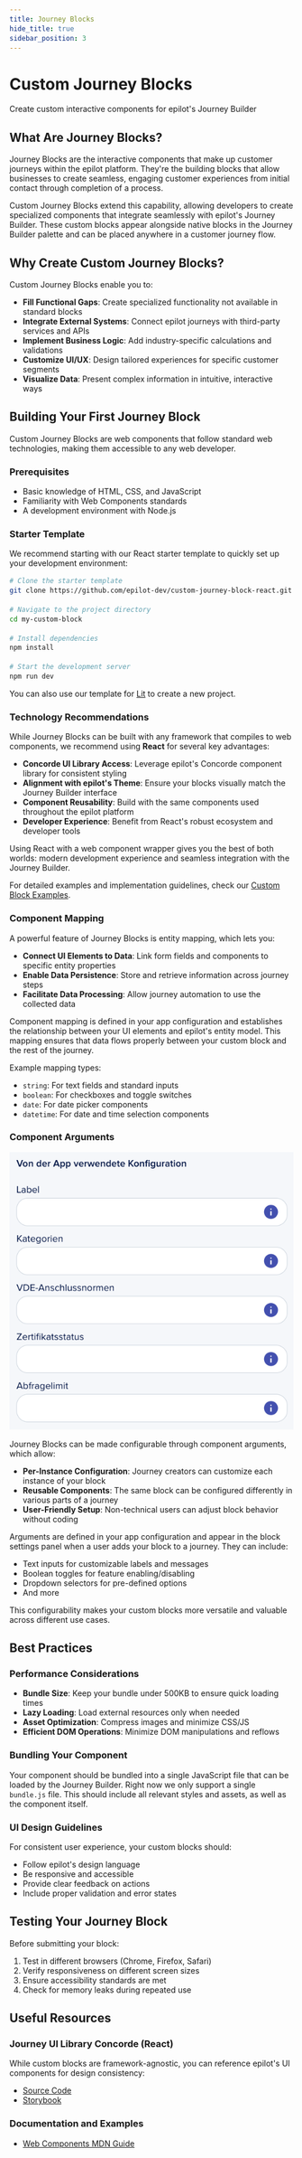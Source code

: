 ```yaml
---
title: Journey Blocks
hide_title: true
sidebar_position: 3
---
```


# Custom Journey Blocks

Create custom interactive components for epilot's Journey Builder

## What Are Journey Blocks?

Journey Blocks are the interactive components that make up customer journeys within the epilot platform. They're the building blocks that allow businesses to create seamless, engaging customer experiences from initial contact through completion of a process.

Custom Journey Blocks extend this capability, allowing developers to create specialized components that integrate seamlessly with epilot's Journey Builder. These custom blocks appear alongside native blocks in the Journey Builder palette and can be placed anywhere in a customer journey flow.

## Why Create Custom Journey Blocks?

Custom Journey Blocks enable you to:

- **Fill Functional Gaps**: Create specialized functionality not available in standard blocks
- **Integrate External Systems**: Connect epilot journeys with third-party services and APIs
- **Implement Business Logic**: Add industry-specific calculations and validations
- **Customize UI/UX**: Design tailored experiences for specific customer segments
- **Visualize Data**: Present complex information in intuitive, interactive ways

## Building Your First Journey Block

Custom Journey Blocks are web components that follow standard web technologies, making them accessible to any web developer.

### Prerequisites

- Basic knowledge of HTML, CSS, and JavaScript
- Familiarity with Web Components standards
- A development environment with Node.js

### Starter Template

We recommend starting with our React starter template to quickly set up your development environment:

```bash
# Clone the starter template
git clone https://github.com/epilot-dev/custom-journey-block-react.git my-custom-block

# Navigate to the project directory
cd my-custom-block

# Install dependencies
npm install

# Start the development server
npm run dev
```

You can also use our template for [Lit](https://github.com/epilot-dev/custom-journey-block-lit) to create a new project.

### Technology Recommendations

While Journey Blocks can be built with any framework that compiles to web components, we recommend using **React** for several key advantages:

- **Concorde UI Library Access**: Leverage epilot's Concorde component library for consistent styling
- **Alignment with epilot's Theme**: Ensure your blocks visually match the Journey Builder interface
- **Component Reusability**: Build with the same components used throughout the epilot platform
- **Developer Experience**: Benefit from React's robust ecosystem and developer tools

Using React with a web component wrapper gives you the best of both worlds: modern development experience and seamless integration with the Journey Builder.

For detailed examples and implementation guidelines, check our [Custom Block Examples](https://github.com/epilot-dev/epilot-journey-sdk/blob/main/custom-block.md).

### Component Mapping

A powerful feature of Journey Blocks is entity mapping, which lets you:

- **Connect UI Elements to Data**: Link form fields and components to specific entity properties
- **Enable Data Persistence**: Store and retrieve information across journey steps
- **Facilitate Data Processing**: Allow journey automation to use the collected data

Component mapping is defined in your app configuration and establishes the relationship between your UI elements and epilot's entity model. This mapping ensures that data flows properly between your custom block and the rest of the journey.

Example mapping types:
- `string`: For text fields and standard inputs
- `boolean`: For checkboxes and toggle switches
- `date`: For date picker components
- `datetime`: For date and time selection components

### Component Arguments

![Component Arguments](../../../static/img/apps/journey-component-args.png)


Journey Blocks can be made configurable through component arguments, which allow:

- **Per-Instance Configuration**: Journey creators can customize each instance of your block
- **Reusable Components**: The same block can be configured differently in various parts of a journey
- **User-Friendly Setup**: Non-technical users can adjust block behavior without coding

Arguments are defined in your app configuration and appear in the block settings panel when a user adds your block to a journey. They can include:

- Text inputs for customizable labels and messages
- Boolean toggles for feature enabling/disabling
- Dropdown selectors for pre-defined options
- And more

This configurability makes your custom blocks more versatile and valuable across different use cases.

## Best Practices

### Performance Considerations

- **Bundle Size**: Keep your bundle under 500KB to ensure quick loading times
- **Lazy Loading**: Load external resources only when needed
- **Asset Optimization**: Compress images and minimize CSS/JS
- **Efficient DOM Operations**: Minimize DOM manipulations and reflows

### Bundling Your Component

Your component should be bundled into a single JavaScript file that can be loaded by the Journey Builder. Right now we only support a single `bundle.js` file.
This should include all relevant styles and assets, as well as the component itself. 


### UI Design Guidelines

For consistent user experience, your custom blocks should:

- Follow epilot's design language
- Be responsive and accessible
- Provide clear feedback on actions
- Include proper validation and error states

## Testing Your Journey Block

Before submitting your block:

1. Test in different browsers (Chrome, Firefox, Safari)
2. Verify responsiveness on different screen sizes
3. Ensure accessibility standards are met
4. Check for memory leaks during repeated use

## Useful Resources

### Journey UI Library Concorde (React)

While custom blocks are framework-agnostic, you can reference epilot's UI components for design consistency:

- [Source Code](https://github.com/epilot-dev/concorde-elements)
- [Storybook](https://portal.epilot.cloud/concorde-elements)

### Documentation and Examples

- [Web Components MDN Guide](https://developer.mozilla.org/en-US/docs/Web/Web_Components)
